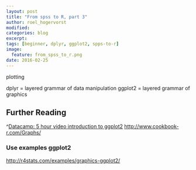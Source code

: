 ```yaml
---
layout: post
title: "From spss to R, part 3"
author: roel_hogervorst
modified:
categories: blog
excerpt: 
tags: [beginner, dplyr, ggplot2, spps-to-r]
image:
  feature: from_spss_to_r.png
date: 2016-02-25
---
```



plotting 

dplyr = layered grammar of data manipulation 
ggplot2 = layered grammar of graphics





## Further Reading

^[Datacamp: 5 hour video introduction to ggplot2](http://www.r-bloggers.com/the-easiest-way-to-learn-ggplot2/ "I have not seen this, let me know")
<http://www.cookbook-r.com/Graphs/>

### Use examples ggplot2

<http://r4stats.com/examples/graphics-ggplot2/>
